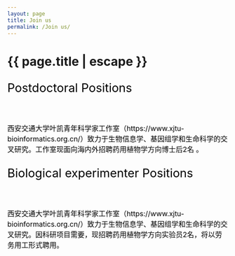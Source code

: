 ```yaml
---
layout: page
title: Join us
permalink: /Join us/
---
```


<style type="text/css"> 
<!-- 
a:link { 
font-size: 16px; 
color: #000000; 
text-decoration: none; 
} 
a:visited { 
font-size: 16px; 
color: #000000; 
text-decoration: none; 
} 
a:hover { 
font-size: 16px; 
color: #03a9f4; 
text-decoration: underline; 
} 
--> 
</style> 

<h1 class="header center blue-text">{{ page.title | escape }}</h1>

<div class = "row">
    <div class="card horizontal">
      <div class="card-stacked">
        <div class="card-content">
        <a href="/Join us/Postdoctoral.html">
          <p style="font-size:27px">Postdoctoral Positions</p>
          <br>
          <p>西安交通大学叶凯青年科学家工作室（https://www.xjtu-bioinformatics.org.cn/）致力于生物信息学、基因组学和生命科学的交叉研究。工作室现面向海内外招聘药用植物学方向博士后2名 。</p>
         </a>
        </div>
      </div>
    </div>
</div>
<div class = "row">
    <div class="card horizontal">
      <div class="card-stacked">
        <div class="card-content">
        <a href="/Join us/Biological experimenter.html">
          <p style="font-size:27px">Biological experimenter Positions</p>
          <br>
          <p>西安交通大学叶凯青年科学家工作室（https://www.xjtu-bioinformatics.org.cn/）致力于生物信息学、基因组学和生命科学的交叉研究。因科研项目需要，现招聘药用植物学方向实验员2名，将以劳务用工形式聘用。</p>
         </a>
        </div>
      </div>
    </div>
</div>